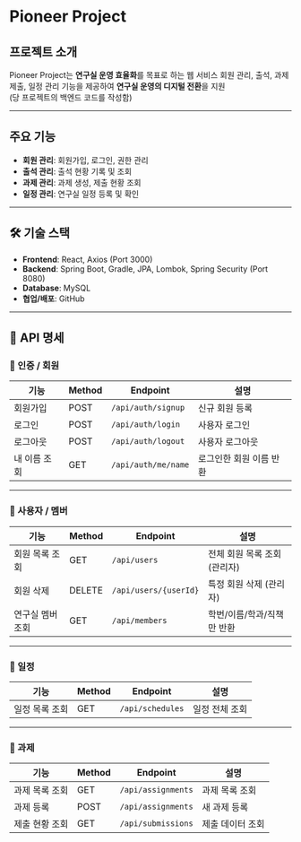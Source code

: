 #  Pioneer Project

##  프로젝트 소개
Pioneer Project는 **연구실 운영 효율화**를 목표로 하는 웹 서비스
회원 관리, 출석, 과제 제출, 일정 관리 기능을 제공하여 **연구실 운영의 디지털 전환**을 지원  
(당 프로젝트의 백엔드 코드를 작성함)

---

##  주요 기능
- **회원 관리**: 회원가입, 로그인, 권한 관리  
- **출석 관리**: 출석 현황 기록 및 조회  
- **과제 관리**: 과제 생성, 제출 현황 조회  
- **일정 관리**: 연구실 일정 등록 및 확인  

---

## 🛠️ 기술 스택
- **Frontend**: React, Axios (Port 3000)  
- **Backend**: Spring Boot, Gradle, JPA, Lombok, Spring Security (Port 8080)  
- **Database**: MySQL  
- **협업/배포**: GitHub  

---

## 📡 API 명세

### 🔑 인증 / 회원
| 기능             | Method | Endpoint              | 설명 |
|------------------|--------|-----------------------|------|
| 회원가입         | POST   | `/api/auth/signup`    | 신규 회원 등록 |
| 로그인           | POST   | `/api/auth/login`     | 사용자 로그인 |
| 로그아웃         | POST   | `/api/auth/logout`    | 사용자 로그아웃 |
| 내 이름 조회     | GET    | `/api/auth/me/name`   | 로그인한 회원 이름 반환 |

---

### 👥 사용자 / 멤버
| 기능             | Method | Endpoint                | 설명 |
|------------------|--------|-------------------------|------|
| 회원 목록 조회   | GET    | `/api/users`            | 전체 회원 목록 조회 (관리자) |
| 회원 삭제        | DELETE | `/api/users/{userId}`   | 특정 회원 삭제 (관리자) |
| 연구실 멤버 조회 | GET    | `/api/members`          | 학번/이름/학과/직책만 반환 |

---

### 📅 일정
| 기능             | Method | Endpoint             | 설명 |
|------------------|--------|----------------------|------|
| 일정 목록 조회   | GET    | `/api/schedules`     | 일정 전체 조회 |

---

### 📝 과제
| 기능             | Method | Endpoint              | 설명 |
|------------------|--------|-----------------------|------|
| 과제 목록 조회   | GET    | `/api/assignments`    | 과제 목록 조회 |
| 과제 등록        | POST   | `/api/assignments`    | 새 과제 등록 |
| 제출 현황 조회   | GET    | `/api/submissions`    | 제출 데이터 조회 |
